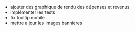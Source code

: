 - ajouter des graphique de rendu des dépenses et revenus
- implémenter les tests
- fix tooltip mobile
- mettre à jour les images bannières
